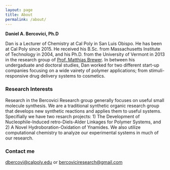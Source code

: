 ```yaml
---
layout: page
title: About
permalink: /about/
---
```

**Daniel A. Bercovici, Ph.D**

Dan is a Lecturer of Chemistry at Cal Poly in San Luis Obispo.  He has been at Cal Poly since 2015.  He received his B.Sc. from Massachusetts Institute of Technology in 2004, and his Ph.D. from the University of Vermont in 2013 in the research group of [Prof. Matthias Brewer](https://www.uvm.edu/cas/chemistry/profiles/matthias-brewer).  In between his undergaduate and doctoral studies, Dan worked for two different start-up companies focusing on a wide vairety of polymer applications; from stimuli-responsive drug delivery systems to cosmetics. 

### Research Interests
Research in the Bercovici Research group generally focuses on useful small molecule synthesis.  We are a traditional synthetic organic research group that develops new synthetic reactions and applies them to useful systems.  Specifially we have two resarch projects: 1) The Development of Nucleophile-Induced retro-Diels-Alder Linkages for Polymer Systems, and 2) A Novel Hydroboration-Oxidation of Ynamides. We also utilize computational chemistry to analyze our experimental systems in much of our research.

### Contact me

[dbercovi@calpoly.edu](mailto:dbercovi@calpoly.edu)
or
[bercoviciresearch@gmail.com](mailto:bercoviciresearch@gmail.com)
